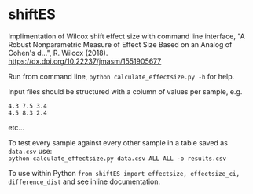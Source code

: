 # shiftES
Implimentation of Wilcox shift effect size with command line interface,
"A Robust Nonparametric Measure of Effect Size Based on an Analog of Cohen's d...", R. Wilcox (2018). https://dx.doi.org/10.22237/jmasm/1551905677

Run from command line, `python calculate_effectsize.py -h` for help.

Input files should be structured with a column of values per sample, e.g.
```Samp1  Samp2 Samp3
4.3 7.5 3.4
4.5 8.3 2.4
```
etc...


To test every sample against every other sample in a table saved as `data.csv` use:  
`python calculate_effectsize.py data.csv ALL ALL -o results.csv`

To use within Python `from shiftES import effectsize, effectsize_ci, difference_dist` and see inline documentation.
